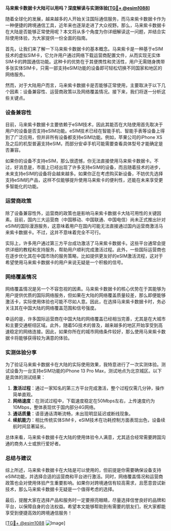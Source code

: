 **马来紫卡数据卡大陆可以用吗？深度解读与实测体验[[TG💪+ @esim1088](https://t.me/s/esim1088)]**

随着全球化的发展，越来越多的人开始关注国际通信服务，而马来紫卡数据卡作为一种便捷的跨境通信工具，近年来也逐渐走进了大众视野。那么，马来紫卡数据卡在大陆是否能够正常使用呢？本文将从多个角度为你详细解读这一问题，并结合实际使用体验，为大家提供一份全面的指南。

首先，让我们来了解一下马来紫卡数据卡的基本概念。马来紫卡是一种基于eSIM技术的虚拟SIM卡，它允许用户通过网络下载运营商配置文件，从而实现无实体SIM卡的跨国通信功能。这种卡的优势在于其便携性和灵活性，用户无需随身携带多张实体SIM卡，只需一部支持eSIM功能的设备即可轻松切换不同国家和地区的网络服务。

然而，对于大陆用户而言，马来紫卡数据卡是否能够正常使用，主要取决于以下几个因素：设备兼容性、运营商政策以及网络覆盖情况。接下来，我们将逐一分析这些关键点。

### 设备兼容性

目前，马来紫卡数据卡主要依赖于eSIM技术，因此其能否在大陆使用首先取决于用户的设备是否支持eSIM功能。eSIM技术已经在智能手机、智能手表等设备上得到了广泛应用，但并非所有设备都支持eSIM功能。例如，苹果公司的iPhone XS及之后的机型普遍支持eSIM，而部分安卓手机可能需要查看具体型号才能确定是否兼容。

如果你的设备不支持eSIM，那么很遗憾，你无法直接使用马来紫卡数据卡。不过，好消息是，市面上已经出现了许多支持eSIM的设备，而且随着技术的进步，未来支持eSIM的设备将会越来越多。如果你正在考虑购买新设备，不妨优先选择支持eSIM的产品，这样不仅能够提升使用马来紫卡的便利性，还能在未来享受更多智能化的功能。

### 运营商政策

除了设备兼容性外，运营商的政策也是影响马来紫卡数据卡大陆可用性的关键因素。目前，国内三大运营商（中国移动、中国联通、中国电信）尚未正式推出针对eSIM的国际漫游服务，这意味着用户在国内可能无法直接通过国内运营商激活马来紫卡数据卡。不过，这并不意味着完全不可行。

实际上，许多用户通过第三方平台成功激活了马来紫卡数据卡。这些平台通常会提供详细的教程和支持服务，帮助用户顺利完成激活过程。此外，一些国际运营商也在逐步优化其在中国市场的服务策略，比如提供更友好的eSIM激活流程，这对于希望使用马来紫卡数据卡的用户来说无疑是一个积极的信号。

### 网络覆盖情况

网络覆盖情况是另一个不容忽视的因素。马来紫卡数据卡的核心优势在于其能够为用户提供优质的国际网络服务，但如果在大陆的网络覆盖质量较差，那么即便能够激活卡，实际使用体验也可能不尽如人意。因此，在选择马来紫卡数据卡时，务必关注其在中国大陆的网络覆盖范围和信号强度。

幸运的是，许多国际运营商在中国大陆的网络覆盖已经相当完善，尤其是在大城市和主要交通枢纽区域。此外，随着5G技术的普及，越来越多的地区开始享受到高速稳定的网络连接。因此，如果你所在的城市网络条件较好，那么使用马来紫卡数据卡将能够获得较为满意的体验。

### 实测体验分享

为了验证马来紫卡数据卡在大陆的实际使用效果，我特意进行了一次实测体验。测试设备为一台支持eSIM功能的iPhone 13 Pro Max，测试地点为北京城区。以下是具体的测试结果：

1. **激活过程**：通过一家知名的第三方平台完成激活，整个过程仅需几分钟，操作简单直观。
2. **网络速度**：在测试过程中，下载速度稳定在50Mbps左右，上传速度约为10Mbps，整体表现优于国内部分4G网络。
3. **通话质量**：语音通话清晰流畅，未出现明显延迟或断线现象。
4. **续航能力**：相比传统实体SIM卡，eSIM技术在功耗控制方面表现出色，设备续航时间显著延长。

总体来看，马来紫卡数据卡在大陆的使用体验令人满意，尤其适合经常需要跨国沟通的商务人士或旅行爱好者。

### 总结与建议

综上所述，马来紫卡数据卡在大陆是可以使用的，但前提是你需要确保设备支持eSIM功能，并选择合适的运营商和平台进行激活。同时，网络覆盖情况和运营商政策也会对使用体验产生重要影响。如果你对跨境通信有较高需求，且愿意尝试新技术，那么马来紫卡数据卡无疑是一个值得考虑的选择。

最后，提醒大家在选择产品和服务时一定要擦亮眼睛，尽量选择信誉良好的品牌和平台，以保障自身的合法权益。希望本文能够帮助到有需要的朋友们，祝大家都能享受到便捷高效的跨境通信服务！

[[TG💪+ @esim1088](https://t.me/s/esim1088) ![Image](https://i.postimg.cc/4NQfJmqS/Snipaste-2025-05-13-00-14-12.png)]